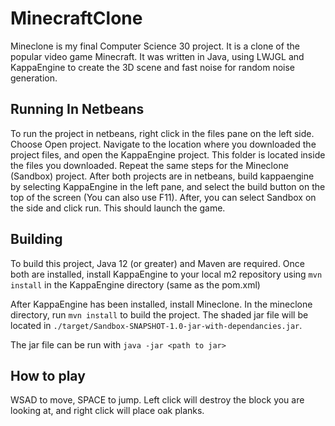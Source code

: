 # MinecraftClone
Mineclone is my final Computer Science 30 project. It is a clone of the popular video game Minecraft. It was written in Java, using LWJGL and KappaEngine to create the 3D scene and fast noise for random noise generation.

## Running In Netbeans
To run the project in netbeans, right click in the files pane on the left side. Choose Open project. Navigate to the location where you downloaded the project files, and open the KappaEngine project. This folder is located inside the files you downloaded. Repeat the same steps for the Mineclone (Sandbox) project. After both projects are in netbeans, build kappaengine by selecting KappaEngine in the left pane, and select the build button on the top of the screen (You can also use F11). After, you can select Sandbox on the side and click run. This should launch the game.

## Building
To build this project, Java 12 (or greater) and Maven are required. Once both are installed, install KappaEngine to your local m2 repository using `mvn install` in the KappaEngine directory (same as the pom.xml)

After KappaEngine has been installed, install Mineclone. In the mineclone directory, run `mvn install` to build the project. The shaded jar file will be located in `./target/Sandbox-SNAPSHOT-1.0-jar-with-dependancies.jar`.

The jar file can be run with `java -jar <path to jar>`

## How to play
WSAD to move, SPACE to jump. Left click will destroy the block you are looking at, and right click will place oak planks.
